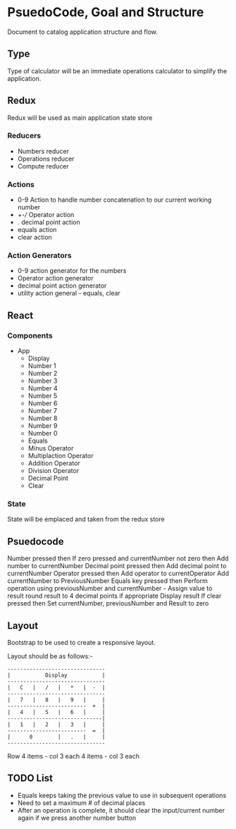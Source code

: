 # PsuedoCode, Goal and Structure

Document to catalog application structure and flow.

## Type

Type of calculator will be an immediate operations calculator to simplify the application.

## Redux

Redux will be used as main application state store

### Reducers

- Numbers reducer
- Operations reducer
- Compute reducer

### Actions

- 0-9 Action to handle number concatenation to our current working number
- +-_/_ Operator action
- . decimal point action
- equals action
- clear action

### Action Generators

- 0-9 action generator for the numbers
- Operator action generator
- decimal point action generator
- utility action general - equals, clear

## React

### Components

- App
  - Display
  - Number 1
  - Number 2
  - Number 3
  - Number 4
  - Number 5
  - Number 6
  - Number 7
  - Number 8
  - Number 9
  - Number 0
  - Equals
  - Minus Operator
  - Multiplaction Operator
  - Addition Operator
  - Division Operator
  - Decimal Point
  - Clear

### State

State will be emplaced and taken from the redux store

## Psuedocode

Number pressed then
If zero pressed and currentNumber not zero then
Add number to currentNumber
Decimal point pressed then
Add decimal point to currentNumber
Operator pressed then
Add operator to currentOperator
Add currentNumber to PreviousNumber
Equals key pressed then
Perform operation using previousNumber and currentNumber - Assign value to result
round result to 4 decimal points if appropriate
Display result
If clear pressed then
Set currentNumber, previousNumber and Result to zero

## Layout

Bootstrap to be used to create a responsive layout.

Layout should be as follows:-

```
-------------------------------
|           Display           |
-------------------------------
|   C   |   /   |   *   |  -  |
-------------------------------
|   7   |   8   |   9   |     |
-------------------------  +  |
|   4   |   5   |   6   |     |
------------------------------|
|   1   |   2   |   3   |     |
-------------------------  =  |
|      0        |   .   |     |
-------------------------------
```

Row
4 items - col 3 each
4 items - col 3 each


## TODO List

- Equals keeps taking the previous value to use in subsequent operations
- Need to set a maximum # of decimal places
- After an operation is complete, it should clear the input/current number again if we press another number button